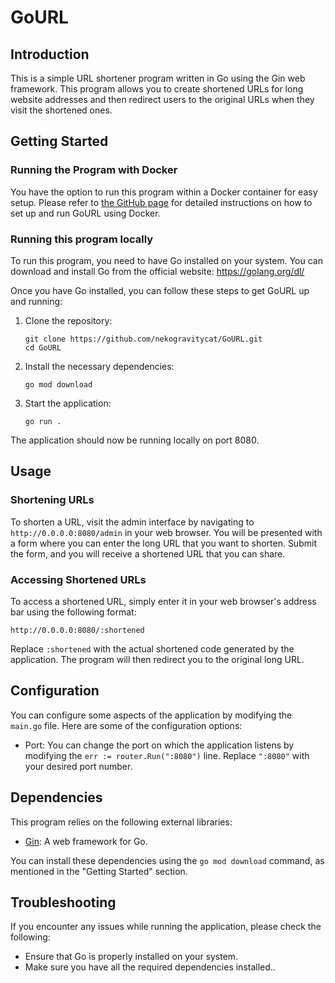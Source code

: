 # GoURL

## Introduction

This is a simple URL shortener program written in Go using the Gin web framework. This program allows you to create shortened URLs for long website addresses and then redirect users to the original URLs when they visit the shortened ones.

## Getting Started

### Running the Program with Docker

You have the option to run this program within a Docker container for easy setup. Please refer to [the GitHub page](https://github.com/nekogravitycat/GoURL-Server) for detailed instructions on how to set up and run GoURL using Docker.

### Running this program locally

To run this program, you need to have Go installed on your system. You can download and install Go from the official website: https://golang.org/dl/

Once you have Go installed, you can follow these steps to get GoURL up and running:

1. Clone the repository:

   ```shell
   git clone https://github.com/nekogravitycat/GoURL.git
   cd GoURL
   ```

2. Install the necessary dependencies:

   ```shell
   go mod download
   ```

3. Start the application:

   ```shell
   go run .
   ```

The application should now be running locally on port 8080.

## Usage

### Shortening URLs

To shorten a URL, visit the admin interface by navigating to `http://0.0.0.0:8080/admin` in your web browser. You will be presented with a form where you can enter the long URL that you want to shorten. Submit the form, and you will receive a shortened URL that you can share.

### Accessing Shortened URLs

To access a shortened URL, simply enter it in your web browser's address bar using the following format:

```
http://0.0.0.0:8080/:shortened
```

Replace `:shortened` with the actual shortened code generated by the application. The program will then redirect you to the original long URL.

## Configuration

You can configure some aspects of the application by modifying the `main.go` file. Here are some of the configuration options:

- Port: You can change the port on which the application listens by modifying the `err := router.Run(":8080")` line. Replace `":8080"` with your desired port number.

## Dependencies

This program relies on the following external libraries:

- [Gin](https://github.com/gin-gonic/gin): A web framework for Go.

You can install these dependencies using the `go mod download` command, as mentioned in the "Getting Started" section.

## Troubleshooting

If you encounter any issues while running the application, please check the following:

- Ensure that Go is properly installed on your system.
- Make sure you have all the required dependencies installed..

